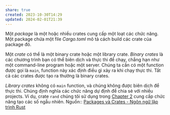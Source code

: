 ```yaml
---
share: true
created: 2023-10-30T14:29
updated: 2024-02-01T21:39
---
```


Một _package_ là một hoặc nhiều crates cung cấp một loạt các chức năng. Một package chứa một file _Cargo.toml_ mô tả cách build các crate của package đó.

Một _crate_ có thể là một binary crate hoặc một library crate. _Binary crates_ là các chương trình bạn có thể biên dịch và thực thi để chạy, chẳng hạn như một command-line program hoặc một server. Chúng ta cần có một function được gọi là `main`, function này xác định điều gì xảy ra khi chạy thực thi. Tất cả các crates được tạo ra thường là binary crates.

_Library crates_ không có `main` function, và chúng không được biên dịch để thực thi. Chúng định nghĩa các chức năng dự định để chia sẻ với nhiều projects. Ví dụ, crate `rand` chúng tôi sử dụng trong [Chapter 2](https://www.rustvn.com/vi-VN/rust-book-vn/ch02-00-guessing-game-tutorial.html#generating-a-random-number) cung cấp chức năng tạo các số ngẫu nhiên.
Nguồn:: [Packages và Crates - Ngôn ngữ lập trình Rust](https://www.rustvn.com/vi-VN/rust-book-vn/ch07-01-packages-and-crates.html)